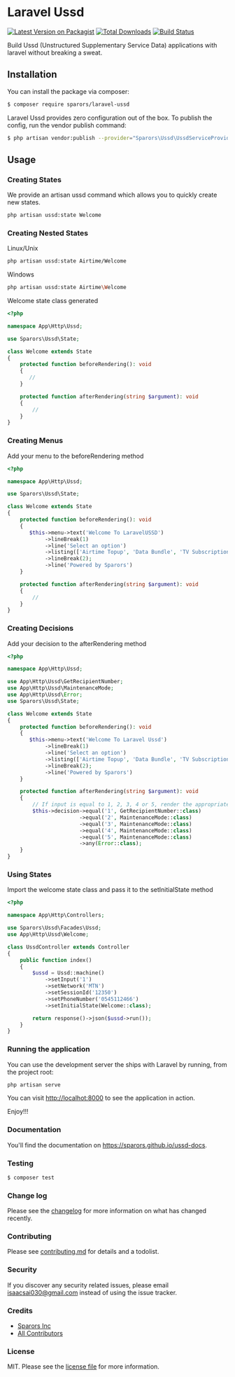 # Laravel Ussd

[![Latest Version on Packagist][ico-version]][link-packagist]
[![Total Downloads][ico-downloads]][link-downloads]
[![Build Status][ico-travis]][link-travis]

Build Ussd (Unstructured Supplementary Service Data) applications with laravel without breaking a sweat.

## Installation

You can install the package via composer:

``` bash
$ composer require sparors/laravel-ussd
```

Laravel Ussd provides zero configuration out of the box. To publish the config, run the vendor publish command:

``` bash
$ php artisan vendor:publish --provider="Sparors\Ussd\UssdServiceProvider" --tag=config
```

## Usage

### Creating States

We provide an artisan ussd command which allows you to quickly create new states.

``` bash
php artisan ussd:state Welcome
````

### Creating Nested States

Linux/Unix

``` bash
php artisan ussd:state Airtime/Welcome
````

Windows

``` bash
php artisan ussd:state Airtime\Welcome
````

Welcome state class generated

``` php
<?php

namespace App\Http\Ussd;

use Sparors\Ussd\State;

class Welcome extends State
{
    protected function beforeRendering(): void
    {
       //
    }

    protected function afterRendering(string $argument): void
    {
        //
    }
}
```

### Creating Menus

Add your menu to the beforeRendering method

``` php
<?php

namespace App\Http\Ussd;

use Sparors\Ussd\State;

class Welcome extends State
{
    protected function beforeRendering(): void
    {
       $this->menu->text('Welcome To LaravelUSSD')
            ->lineBreak(1)
            ->line('Select an option')
            ->listing(['Airtime Topup', 'Data Bundle', 'TV Subscription', 'ECG/GWCL', 'Talk To Us'])
            ->lineBreak(2);
            ->line('Powered by Sparors')
    }

    protected function afterRendering(string $argument): void
    {
        //
    }
}
```

### Creating Decisions

Add your decision to the afterRendering method

``` php
<?php

namespace App\Http\Ussd;

use App\Http\Ussd\GetRecipientNumber;
use App\Http\Ussd\MaintenanceMode;
use App\Http\Ussd\Error;
use Sparors\Ussd\State;

class Welcome extends State
{
    protected function beforeRendering(): void
    {
       $this->menu->text('Welcome To Laravel Ussd')
            ->lineBreak(1)
            ->line('Select an option')
            ->listing(['Airtime Topup', 'Data Bundle', 'TV Subscription', 'ECG/GWCL', 'Talk To Us'])
            ->lineBreak(2);
            ->line('Powered by Sparors')
    }

    protected function afterRendering(string $argument): void
    {
        // If input is equal to 1, 2, 3, 4 or 5, render the appropriate state
        $this->decision->equal('1', GetRecipientNumber::class)
                       ->equal('2', MaintenanceMode::class)
                       ->equal('3', MaintenanceMode::class)
                       ->equal('4', MaintenanceMode::class)
                       ->equal('5', MaintenanceMode::class)
                       ->any(Error::class);
    }
}
```

### Using States

Import the welcome state class and pass it to the setInitialState method

``` php
<?php

namespace App\Http\Controllers;

use Sparors\Ussd\Facades\Ussd;
use App\Http\Ussd\Welcome;

class UssdController extends Controller
{
	public function index()
	{
	    $ussd = Ussd::machine()
	        ->setInput('1')
	        ->setNetwork('MTN')
	        ->setSessionId('12350')
	        ->setPhoneNumber('0545112466')
	        ->setInitialState(Welcome::class);

	    return response()->json($ussd->run());
	}
}
```

### Running the application

You can use the development server the ships with Laravel by running, from the project root:

```bash
php artisan serve
```
You can visit [http://localhot:8000](http://localhot:8000) to see the application in action.

Enjoy!!!


### Documentation

You'll find the documentation on https://sparors.github.io/ussd-docs.


### Testing

``` bash
$ composer test
```

### Change log

Please see the [changelog](changelog.md) for more information on what has changed recently.

### Contributing

Please see [contributing.md](contributing.md) for details and a todolist.

### Security

If you discover any security related issues, please email isaacsai030@gmail.com instead of using the issue tracker.

### Credits

- [Sparors Inc][link-author]
- [All Contributors][link-contributors]

### License

MIT. Please see the [license file](LICENSE) for more information.

[ico-version]: https://img.shields.io/packagist/v/sparors/laravel-ussd.svg?style=flat-square
[ico-downloads]: https://img.shields.io/packagist/dt/sparors/laravel-ussd.svg?style=flat-square
[ico-travis]: https://img.shields.io/travis/sparors/laravel-ussd/master.svg?style=flat-square

[link-packagist]: https://packagist.org/packages/sparors/laravel-ussd
[link-downloads]: https://packagist.org/packages/sparors/laravel-ussd
[link-travis]: https://travis-ci.com/sparors/laravel-ussd
[link-author]: https://github.com/sparors
[link-contributors]: ../../contributors
